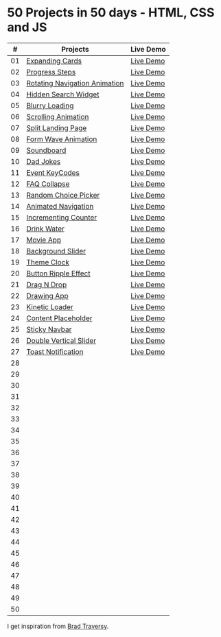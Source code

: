 # 50 Projects in 50 days - HTML, CSS and JS

|  #  | Projects                                                                                                              |Live Demo
| :-: | ----------------------------------------------------------------------------------------------------------------------|-------------------
| 01  | [Expanding Cards](https://github.com/Filiq/50projects50days/tree/main/1.%20Expanding%20Cards)                         | [Live Demo](https://www.filiq.net/projects/50projects50days/Expanding-Cards/)
| 02  | [Progress Steps](https://github.com/Filiq/50projects50days/tree/main/2.%20Progress%20Steps)                           | [Live Demo](https://www.filiq.net/projects/50projects50days/Progress-Steps/)
| 03  | [Rotating Navigation Animation](https://github.com/Filiq/50projects50days/tree/main/3.%20Rotating%20Navigation)       | [Live Demo](https://www.filiq.net/projects/50projects50days/Rotating-Navigation/)
| 04  | [Hidden Search Widget](https://github.com/Filiq/50projects50days/tree/main/4.%20Hidden%20Search%20Widget)             | [Live Demo](https://www.filiq.net/projects/50projects50days/Hidden-Search-Widget/)
| 05  | [Blurry Loading](https://github.com/Filiq/50projects50days/tree/main/5.%20Blurry%20Loading)                           | [Live Demo](https://www.filiq.net/projects/50projects50days/Blurry-Loading/)
| 06  | [Scrolling Animation](https://github.com/Filiq/50projects50days/tree/main/6.%20Scrolling%20Animation)                 | [Live Demo](https://www.filiq.net/projects/50projects50days/Scrolling-Animation/)             
| 07  | [Split Landing Page](https://github.com/Filiq/50projects50days/tree/main/7.%20Split%20Landing%20Page)                 | [Live Demo](https://www.filiq.net/projects/50projects50days/Split-Landing-Page/)
| 08  | [Form Wave Animation](https://github.com/Filiq/50projects50days/tree/main/8.%20Form%20Wave%20Animation)               | [Live Demo](https://www.filiq.net/projects/50projects50days/Form-Wave-Animation/)
| 09  | [Soundboard](https://github.com/Filiq/50projects50days/tree/main/9.%20Soundboard)                                     | [Live Demo](https://www.filiq.net/projects/50projects50days/Soundboard/)
| 10  | [Dad Jokes](https://github.com/Filiq/50projects50days/tree/main/10.%20Dad%20Jokes)                                    | [Live Demo](https://www.filiq.net/projects/50projects50days/Dad-Jokes/)
| 11  | [Event KeyCodes](https://github.com/Filiq/50projects50days/tree/main/11.%20Event%20KeyCodes)                          | [Live Demo](https://www.filiq.net/projects/50projects50days/Event-KeyCodes/)
| 12  | [FAQ Collapse](https://github.com/Filiq/50projects50days/tree/main/12.%20FAQ%20Collapse)                              | [Live Demo](https://www.filiq.net/projects/50projects50days/FAQ-Collapse/)
| 13  | [Random Choice Picker](https://github.com/Filiq/50projects50days/tree/main/13.%20Random%20Choice%20Picker)            | [Live Demo](https://www.filiq.net/projects/50projects50days/Random-Choice-Picker/)
| 14  | [Animated Navigation](https://github.com/Filiq/50projects50days/tree/main/14.%20Animated%20Navigation)                | [Live Demo](https://www.filiq.net/projects/50projects50days/Animated-Navigation/) 
| 15  | [Incrementing Counter](https://github.com/Filiq/50projects50days/tree/main/15.%20Incrementing%20Counter)              | [Live Demo](https://www.filiq.net/projects/50projects50days/Incrementing-Counter/)
| 16  | [Drink Water](https://github.com/Filiq/50projects50days/tree/main/16.%20Drink%20Water)                                | [Live Demo](https://www.filiq.net/projects/50projects50days/Drink-Water/)
| 17  | [Movie App](https://github.com/Filiq/50projects50days/tree/main/17.%20Movie%20App)                                    | [Live Demo](https://www.filiq.net/projects/50projects50days/Movie-App/)
| 18  | [Background Slider](https://github.com/Filiq/50projects50days/tree/main/18.%20Background%20Slider)                    | [Live Demo](https://www.filiq.net/projects/50projects50days/Background-Slider/)
| 19  | [Theme Clock](https://github.com/Filiq/50projects50days/tree/main/19.%20Theme%20Clock)                                | [Live Demo](https://www.filiq.net/projects/50projects50days/Theme-Clock/)
| 20  | [Button Ripple Effect](https://github.com/Filiq/50projects50days/tree/main/20.%20Button%20Ripple%20Effect)            | [Live Demo](https://www.filiq.net/projects/50projects50days/Button-Ripple-Effect/)
| 21  | [Drag N Drop](https://github.com/Filiq/50projects50days/tree/main/21.%20Drag%20N%20Drop)                              | [Live Demo](https://www.filiq.net/projects/50projects50days/Drag-N-Drop/)
| 22  | [Drawing App](https://github.com/Filiq/50projects50days/tree/main/22.%20Drawing%20App)                                | [Live Demo](https://www.filiq.net/projects/50projects50days/Drawing-App/)
| 23  | [Kinetic Loader](https://github.com/Filiq/50projects50days/tree/main/23.%20Kinetic%20Loader)                          | [Live Demo](https://www.filiq.net/projects/50projects50days/Kinetic-Loader/)
| 24  | [Content Placeholder](https://github.com/Filiq/50projects50days/tree/main/24.%20Content%20Placeholder)                | [Live Demo](https://www.filiq.net/projects/50projects50days/Content-Placeholder/)
| 25  | [Sticky Navbar](https://github.com/Filiq/50projects50days/tree/main/25.%20Sticky%20Navbar)                            | [Live Demo](https://www.filiq.net/projects/50projects50days/Sticky-Navbar/)
| 26  | [Double Vertical Slider](https://github.com/Filiq/50projects50days/tree/main/26.%20Double%20Vertical%20Slider)        | [Live Demo](https://www.filiq.net/projects/50projects50days/Double-Vertical-Slider/)
| 27  | [Toast Notification](https://github.com/Filiq/50projects50days/tree/main/27.%20Toast%20Notification)                  | [Live Demo](https://www.filiq.net/projects/50projects50days/Toast-Notification/)
| 28  |              |
| 29  |              |
| 30  |              |
| 31  |              |
| 32  |              |
| 33  |              |
| 34  |              |
| 35  |              |
| 36  |              |
| 37  |              |
| 38  |              |
| 39  |              |
| 40  |              |
| 41  |              |
| 42  |              |
| 43  |              |
| 44  |              |
| 45  |              |
| 46  |              |
| 47  |              |
| 48  |              |
| 49  |              |
| 50  |              |

I get inspiration from [Brad Traversy](https://github.com/bradtraversy).
